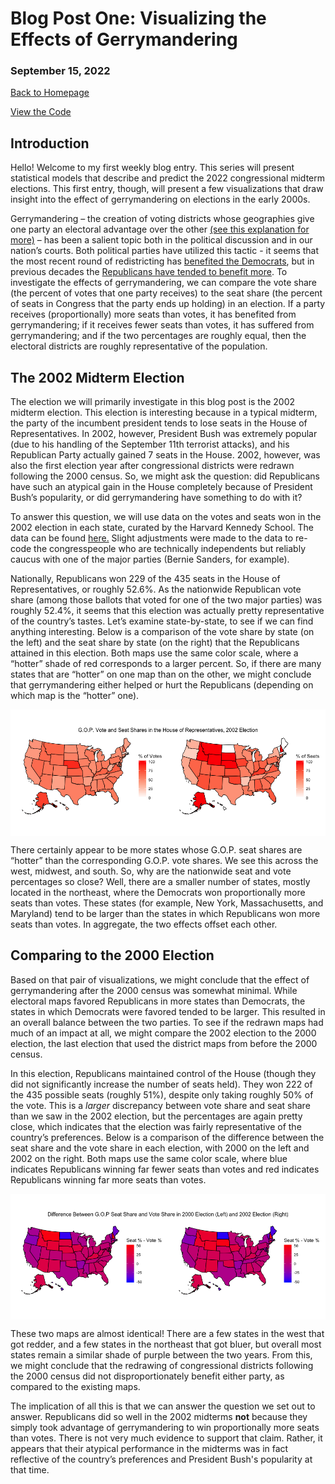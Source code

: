 # Blog Post One: Visualizing the Effects of Gerrymandering

### September 15, 2022

[Back to Homepage](../../README.md)

[View the Code](https://github.com/jrdelgado2018/GOV1347/blob/master/blogs/blog1/Blog%20One.Rmd)

## Introduction

Hello! Welcome to my first weekly blog entry. This series will present
statistical models that describe and predict the 2022 congressional
midterm elections. This first entry, though, will present a few
visualizations that draw insight into the effect of gerrymandering on
elections in the early 2000s.

Gerrymandering – the creation of voting districts whose geographies give
one party an electoral advantage over the other [(see this explanation for more)](https://www.washingtonpost.com/news/wonk/wp/2015/03/01/this-is-the-best-explanation-of-gerrymandering-you-will-ever-see/) –
has been a salient topic both in the political discussion and in our
nation’s courts. Both political parties have utilized this tactic - it
seems that the most recent round of redistricting has [benefited the
Democrats](https://www.vox.com/22961590/redistricting-gerrymandering-house-2022-midterms), but in previous decades the [Republicans have tended to
benefit more](https://www.nbcnews.com/news/us-news/partisan-gerrymandering-has-benefited-gop-analysis-shows-n776436). To investigate the effects of gerrymandering, we can
compare the vote share (the percent of votes that one party receives) to
the seat share (the percent of seats in Congress that the party ends up
holding) in an election. If a party receives (proportionally) more seats than votes, it
has benefited from gerrymandering; if it receives fewer seats than
votes, it has suffered from gerrymandering; and if the two percentages
are roughly equal, then the electoral districts are roughly
representative of the population.

## The 2002 Midterm Election

The election we will primarily investigate in this blog post is the 2002
midterm election. This election is interesting because in a typical
midterm, the party of the incumbent president tends to lose seats in the
House of Representatives. In 2002, however, President Bush was extremely
popular (due to his handling of the September 11th terrorist attacks),
and his Republican Party actually gained 7 seats in the House. 2002,
however, was also the first election year after congressional districts
were redrawn following the 2000 census. So, we might ask the question:
did Republicans have such an atypical gain in the House completely
because of President Bush’s popularity, or did gerrymandering have
something to do with it?

To answer this question, we will use data on the votes and seats won
in the 2002 election in each state, curated by the Harvard Kennedy School. 
The data can be found [here.](https://guides.library.harvard.edu/hks/campaigns_elections) Slight adjustments were made to the data
to re-code the congresspeople who are technically independents but reliably
caucus with one of the major parties (Bernie Sanders, for example).

Nationally, Republicans won 229 of the 435 seats in the House of
Representatives, or roughly 52.6%. As the nationwide Republican vote
share (among those ballots that voted for one of the two major parties)
was roughly 52.4%, it seems that this election was actually pretty
representative of the country’s tastes. Let’s examine state-by-state, to
see if we can find anything interesting. Below is a comparison of the
vote share by state (on the left) and the seat share by state (on the
right) that the Republicans attained in this election. Both maps use the
same color scale, where a “hotter” shade of red corresponds to a larger
percent. So, if there are many states that are “hotter” on one map than
on the other, we might conclude that gerrymandering either helped or
hurt the Republicans (depending on which map is the “hotter” one).

<img src="Blog-One_files/figure-markdown_strict/2002-1.png" style="display: block; margin: auto;" />

There certainly appear to be more states whose G.O.P. seat shares are
“hotter” than the corresponding G.O.P. vote shares. We see this across
the west, midwest, and south. So, why are the nationwide seat and vote
percentages so close? Well, there are a smaller number of states, mostly
located in the northeast, where the Democrats won proportionally more seats than
votes. These states (for example, New York, Massachusetts, and Maryland) 
tend to be larger than the states in which Republicans won 
more seats than votes. In aggregate, the two effects offset each other.

## Comparing to the 2000 Election

Based on that pair of visualizations, we might conclude that the effect
of gerrymandering after the 2000 census was somewhat minimal. While
electoral maps favored Republicans in more states than Democrats, the
states in which Democrats were favored tended to be larger. This
resulted in an overall balance between the two parties. To see if the
redrawn maps had much of an impact at all, we might compare the 2002
election to the 2000 election, the last election that used the district
maps from before the 2000 census. 

In this election, Republicans
maintained control of the House (though they did not significantly increase
the number of seats held). They won 222 of the 435 possible seats
(roughly 51%), despite only taking roughly 50% of the vote. This is a _larger_ 
discrepancy between vote share and seat share than we saw in the 2002 election, 
but the percentages are again pretty close, which indicates that the election was
fairly representative of the country’s preferences. Below is a
comparison of the difference between the seat share and the vote share in
each election, with 2000 on the left and 2002 on the right. Both maps
use the same color scale, where blue indicates Republicans winning far
fewer seats than votes and red indicates Republicans winning far more
seats than votes.

<img src="Blog-One_files/figure-markdown_strict/2000-1.png" style="display: block; margin: auto;" />

These two maps are almost identical! There are a few states in the west
that got redder, and a few states in the northeast that got bluer, but
overall most states remain a similar shade of purple between the two
years. From this, we might conclude that the redrawing of congressional
districts following the 2000 census did not disproportionately benefit
either party, as compared to the existing maps. 

The implication of all
this is that we can answer the question we set out to answer.
Republicans did so well in the 2002 midterms **not** because they simply
took advantage of gerrymandering to win proportionally more seats than
votes. There is not very much evidence to support that claim. Rather, it
appears that their atypical performance in the midterms was in fact
reflective of the country’s preferences and President Bush's popularity at that time.
